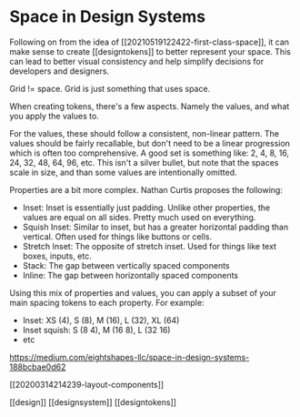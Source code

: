 # Space in Design Systems

Following on from the idea of [[20210519122422-first-class-space]], it can make sense to create [[designtokens]] to better represent your space. This can lead to better visual consistency and help simplify decisions for developers and designers.

Grid != space. Grid is just something that uses space.

When creating tokens, there's a few aspects. Namely the values, and what you apply the values to.

For the values, these should follow a consistent, non-linear pattern. The values should be fairly recallable, but don't need to be a linear progression which is often too comprehensive. A good set is something like: 2, 4, 8, 16, 24, 32, 48, 64, 96, etc. This isn't a silver bullet, but note that the spaces scale in size, and than some values are intentionally omitted.

Properties are a bit more complex. Nathan Curtis proposes the following:
- Inset: Inset is essentially just padding. Unlike other properties, the values are equal on all sides. Pretty much used on everything.
- Squish Inset: Similar to inset, but has a greater horizontal padding than vertical. Often used for things like buttons or cells.
- Stretch Inset: The opposite of stretch inset. Used for things like text boxes, inputs, etc.
- Stack: The gap between vertically spaced components
- Inline: The gap between horizontally spaced components

Using this mix of properties and values, you can apply a subset of your main spacing tokens to each property. For example:
- Inset: XS (4), S (8), M (16), L (32), XL (64)
- Inset squish: S (8 4), M (16 8), L (32 16)
- etc

https://medium.com/eightshapes-llc/space-in-design-systems-188bcbae0d62

[[20200314214239-layout-components]]

[[design]]
[[designsystem]]
[[designtokens]]
